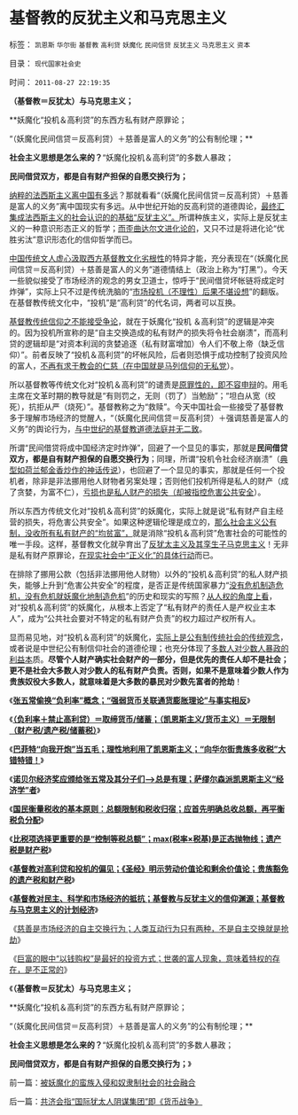 # 基督教的反犹主义和马克思主义

标签： `凯恩斯` `华尔街` `基督教` `高利贷` `妖魔化` `民间信贷` `反犹主义` `马克思主义` `资本` 

目录： `现代国家社会史`

时间： `2011-08-27 22:19:35`

**（基督教＝反犹太）与马克思主义；**

**妖魔化“投机＆高利贷”的东西方私有财产原罪论；

“（妖魔化民间信贷＝反高利贷）＋慈善是富人的义务”的公有制伦理；**

**社会主义思想是怎么来的？**“妖魔化投机＆高利贷”的多数人暴政；

**民间借贷双方，都是自有财产担保的自愿交换行为；**

[纳粹的法西斯主义离中国有多远](../../../2010/7/10/中国传统愤青崇拜德国纳粹.md)？那就看看“（妖魔化民间信贷＝反高利贷）＋慈善是富人的义务”离中国现实有多远。从中世纪开始的反高利贷的道德舆论，[最终汇集成法西斯主义的社会认识的的基础“反犹主义”。](../../../2011/6/5/利率，凯撒，西塞罗，威尼斯商人，纳粹，犹太人和货币战争.md)所谓种族主义，实际上是反犹主义的一种意识形态正义的哲学；[而歪曲达尔文进化论的](../../../2010/2/2/炮轰进化论.md)，又只不过是将进化论“优胜劣汰”意识形态化的信仰哲学而已。

[中国传统文人虚心汲取西方基督教文化劣根性](../../../2010/12/27/文革“知识越多越反动”错在那里？.md)的特异才能，充分表现在“（妖魔化民间信贷＝反高利贷）＋慈善是富人的义务”道德情结上（政治上称为“打黑”）。今天一些貌似接受了市场经济的观念的男女卫道士，惊呼于“民间借贷坏帐链将成定时炸弹”，实际上只不过是传统洗脑的“[市场投机（不理性）后果不堪设想](../../../2009/4/6/“市场不理性”道德借口操纵利益剥夺和财富转移.md)”的翻版。在基督教传统文化中，“投机”是“高利贷”的代名词，两者可以互换。

[基督教传统信仰之不能接受争论](../../../2011/3/23/西方传统文化的愚昧落后.md)，就在于妖魔化“投机 ＆高利贷”的逻辑是冲突的。因为投机所宣称的是“自主交换造成的私有财产的损失将令社会崩溃”，而高利贷的逻辑却是“对资本利润的贪婪追逐（私有财富增加）令人们不敬上帝（缺乏信仰）”。前者反映了“投机＆高利贷”的坏帐风险，后者则恐惧于成功控制了投资风险的富人，[不再有求于教会的仁慈（在中国就是马列信仰的无私党](../../../2011/3/23/基督教不是人权的标准；美国不是民主的权威.md)）。

所以基督教等传统文化对“投机＆高利贷”的谴责是[原罪性的，即不容申辩](../../../2010/11/13/宗教之善在于容纳他信之仁和中国特色的信仰.md)的。用毛主席在文革时期的教导就是“有则罚之，无则（罚了）当勉励”；“坦白从宽（绞死），抗拒从严（烧死）”。基督教称之为“救赎”。今天中国社会一些接受了基督教多于理解市场经济的觉醒人，“（妖魔化民间信贷＝反高利贷）＋强调慈善是富人的义务”的舆论行为，[与中世纪的基督教道德法庭并无二致](../../../2011/1/24/什么是法治？中世纪道德法庭公信力何来？.md)。

所谓“民间借贷将成中国经济定时炸弹”，回避了一个显见的事实，那就是**民间借贷双方，都是自有财产担保的自愿交换行为**；同理，所谓“投机令社会经济崩溃”（[典型如荷兰郁金香炒作的神话传说](../../../2009/11/26/交换创造价值之“零和股市创造的社会价值”.md)），也回避了一个显见的事实，那就是任何一个投机者，除非是非法挪用他人财物者另案处理；否则他们投机所得是私人的财产（成了贪婪，为富不仁），[亏损也是私人财产的损失（却被指控危害公共安全](../../../2009/4/7/市场规范，市场干预和财富转移.md)）。

所以东西方传统文化对“投机＆高利贷”的妖魔化，实际上就是说“私有财产自主经营的损失，将危害公共安全”。如果这种逻辑伦理是成立的，[那么社会主义公有制，没收所有私有财产的“均贫富”，](../../../2011/7/2/工团主义与基督教和马克思主义的异同.md)就是消除“投机＆高利贷”危害社会的可能性的唯一手段。这样，基督教文化就孕育出了[反犹太主义及其孪生子马克思主义](../../../2011/2/14/德国历史学派的孪生子和中国春秋笔法.md)！无非是私有财产原罪论，[在现实社会中“正义化”的具体行动](../../../2008/6/3/道德啊，世间邪恶，均以汝为名！.md)而已。

在排除了挪用公款（包括非法挪用他人财物）以外的“投机＆高利贷”的私人财产损失，能够上升到“危害公共安全”的程度，是否正是传统国家暴力“[没有危机制造危机，没有危机就妖魔化地制造危机](../../../2010/4/14/宗教总是社会意义的，迷信是个人意义的.md)”的历史和现实的写照？[从人权的角度上看](../../../2009/11/14/小奴意识缔造了中国传统文化.md)，对“投机＆高利贷”的妖魔化，从根本上否定了“私有财产的责任人是产权业主本人”，成为“公共社会要对不特定的私有财产负责”的权力超过产权所有人。

显而易见地，对“投机＆高利贷”的妖魔化，[实际上是公有制传统社会的传统观念](../../../2011/5/17/农村落后根子是公有制传统文化.md)，或者说是中世纪公有制信仰社会的道德伦理；也充分体现了[多数人对少数人暴政的利益本](http://hi.baidu.com/darthchn/blog/item/58b04e0295a3e1e208fa93f8.html)质。**尽管个人财产确实社会财产的一部分，但是优先的责任人却不是社会；更不是社会大多数人对少数人的私有财产负责。否则，如果不是意味着少数人作为贵族奴役大多数人，就意味着是大多数的暴民对少数先富者的抢劫**！

《[**张五常偷换“负利率”概念；“强弱货币关联通货膨胀理论”与事实相反**](../../../2011/8/24/张五常大师的凯恩斯主义逻辑.md)》

《[**（负利率＋禁止高利贷）＝取缔货币/储蓄；（凯恩斯主义/货币主义）＝无限制（财产税/遗产税/储蓄税）**](../../../2011/8/24/（负利率＋禁止高利贷）＝取缔（货币储蓄）.md)》

《[**巴菲特“向我开炮”当五毛；理性地利用了凯恩斯主义；“向华尔街贵族多收税”大错特错！**](../../../2011/8/24/巴菲特“向我开炮”当五毛,华尔街奴役全世界.md)》

《[**诺贝尔经济奖应颁给张五常及其分子们——>总是有理；萨缪尔森派凯恩斯主义“经济学”者**](../../../2011/8/25/诺贝尔奖最应颁给张五常及其分子们.md)》

《[**国民衡量税收的基本原则：总额限制和税收归宿；应首先明确总收总额，再平衡税负分配**](../../../2011/8/25/税收总额限制和税负归宿.md)》

《[**比税项选择更重要的是“控制等税总额”；max(税率×税基)是正态抛物线；遗产税是财产税**](../../../2011/8/25/不控制税收总额，《大宪章》将成“大献章”.md)》

《[**基督教对高利贷和投机的偏见；《圣经》明示劳动价值论和剩余价值论；贵族豁免的遗产税和财产税**](../../../2011/8/26/基督教对高利贷和投机的偏见.md)》

《[**基督教对民主、科学和市场经济的抵抗；基督教与反犹主义的信仰渊源；基督教与马克思主义的计划经济**](../../../2011/8/26/基督教对民主、科学和市场经济的顽强抵抗.md)》

《[慈善是市场经济的自主交换行为；人类互动行为只有两种，不是自主交换就是抢劫](../../../2011/8/26/慈善捐献是市场经济的自主交换行为.md)》

《[巨富的眼中“以钱购权”是最好的投资方式；世袭的富人现象，意味着特权的存在，是不正常的](../../../2011/8/26/世袭的富人现象，意味着特权的存在.md)》

《**（基督教＝反犹太）与马克思主义；**

**妖魔化“投机＆高利贷”的东西方私有财产原罪论；

“（妖魔化民间信贷＝反高利贷）＋慈善是富人的义务”的公有制伦理；**

**社会主义思想是怎么来的？**“妖魔化投机＆高利贷”的多数人暴政；

**民间借贷双方，都是自有财产担保的自愿交换行为；**》



前一篇：[被妖魔化的蛮族入侵和奴隶制社会的社会融合](../../../2011/8/27/被妖魔化的蛮族入侵和奴隶制社会的社会融合.md)

后一篇：[共济会指“国际犹太人阴谋集团”即《货币战争》](../../../2011/8/27/共济会指“国际犹太人阴谋集团”即《货币战争》.md)
